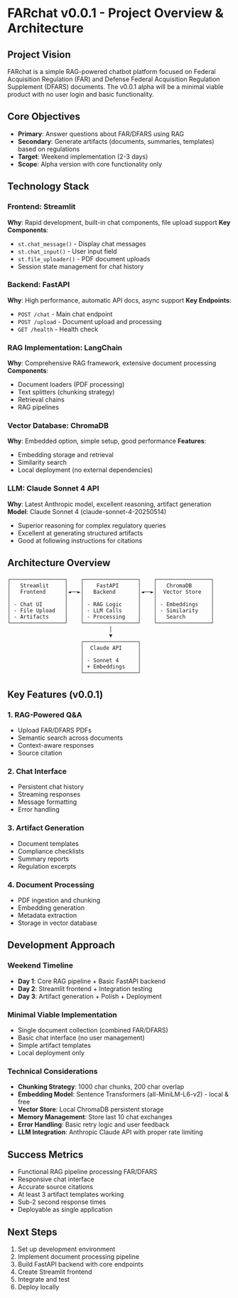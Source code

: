 # FARchat v0.0.1 - Project Overview & Architecture

## Project Vision
FARchat is a simple RAG-powered chatbot platform focused on Federal Acquisition Regulation (FAR) and Defense Federal Acquisition Regulation Supplement (DFARS) documents. The v0.0.1 alpha will be a minimal viable product with no user login and basic functionality.

## Core Objectives
- **Primary**: Answer questions about FAR/DFARS using RAG
- **Secondary**: Generate artifacts (documents, summaries, templates) based on regulations
- **Target**: Weekend implementation (2-3 days)
- **Scope**: Alpha version with core functionality only

## Technology Stack

### Frontend: Streamlit
**Why**: Rapid development, built-in chat components, file upload support
**Key Components**:
- `st.chat_message()` - Display chat messages
- `st.chat_input()` - User input field
- `st.file_uploader()` - PDF document uploads
- Session state management for chat history

### Backend: FastAPI
**Why**: High performance, automatic API docs, async support
**Key Endpoints**:
- `POST /chat` - Main chat endpoint
- `POST /upload` - Document upload and processing
- `GET /health` - Health check

### RAG Implementation: LangChain
**Why**: Comprehensive RAG framework, extensive document processing
**Components**:
- Document loaders (PDF processing)
- Text splitters (chunking strategy)
- Retrieval chains
- RAG pipelines

### Vector Database: ChromaDB
**Why**: Embedded option, simple setup, good performance
**Features**:
- Embedding storage and retrieval
- Similarity search
- Local deployment (no external dependencies)

### LLM: Claude Sonnet 4 API
**Why**: Latest Anthropic model, excellent reasoning, artifact generation
**Model**: Claude Sonnet 4 (claude-sonnet-4-20250514)
- Superior reasoning for complex regulatory queries
- Excellent at generating structured artifacts
- Good at following instructions for citations

## Architecture Overview

```
┌─────────────────┐    ┌─────────────────┐    ┌─────────────────┐
│   Streamlit     │    │    FastAPI      │    │   ChromaDB      │
│   Frontend      │◄──►│   Backend       │◄──►│  Vector Store   │
│                 │    │                 │    │                 │
│ - Chat UI       │    │ - RAG Logic     │    │ - Embeddings    │
│ - File Upload   │    │ - LLM Calls     │    │ - Similarity    │
│ - Artifacts     │    │ - Processing    │    │   Search        │
└─────────────────┘    └─────────────────┘    └─────────────────┘
                                │
                                ▼
                       ┌─────────────────┐
                       │  Claude API     │
                       │                 │
                       │ - Sonnet 4      │
                       │ + Embeddings    │
                       └─────────────────┘
```

## Key Features (v0.0.1)

### 1. RAG-Powered Q&A
- Upload FAR/DFARS PDFs
- Semantic search across documents  
- Context-aware responses
- Source citation

### 2. Chat Interface
- Persistent chat history
- Streaming responses
- Message formatting
- Error handling

### 3. Artifact Generation
- Document templates
- Compliance checklists
- Summary reports
- Regulation excerpts

### 4. Document Processing
- PDF ingestion and chunking
- Embedding generation
- Metadata extraction
- Storage in vector database

## Development Approach

### Weekend Timeline
- **Day 1**: Core RAG pipeline + Basic FastAPI backend
- **Day 2**: Streamlit frontend + Integration testing
- **Day 3**: Artifact generation + Polish + Deployment

### Minimal Viable Implementation
- Single document collection (combined FAR/DFARS)
- Basic chat interface (no user management)
- Simple artifact templates
- Local deployment only

### Technical Considerations
- **Chunking Strategy**: 1000 char chunks, 200 char overlap
- **Embedding Model**: Sentence Transformers (all-MiniLM-L6-v2) - local & free
- **Vector Store**: Local ChromaDB persistent storage
- **Memory Management**: Store last 10 chat exchanges
- **Error Handling**: Basic retry logic and user feedback
- **LLM Integration**: Anthropic Claude API with proper rate limiting

## Success Metrics
- Functional RAG pipeline processing FAR/DFARS
- Responsive chat interface
- Accurate source citations
- At least 3 artifact templates working
- Sub-2 second response times
- Deployable as single application

## Next Steps
1. Set up development environment
2. Implement document processing pipeline
3. Build FastAPI backend with core endpoints
4. Create Streamlit frontend
5. Integrate and test
6. Deploy locally
